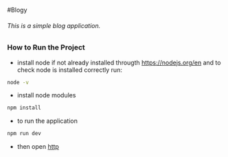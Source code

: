 #Blogy

###### This is a simple blog application.

### How to Run the Project


- install node if not already installed througth https://nodejs.org/en and
to check node is installed correctly run:
```sh
node -v
```
- install node modules
```sh
npm install
```
- to run the application
```sh
npm run dev
```
- then open [http](http://localhost:3000)


